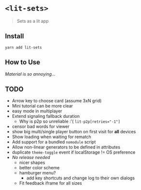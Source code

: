 # `<lit-sets>`

> Sets as a lit app

## Install

`yarn add lit-sets`

## How to Use

*Material is so annoying...*

## TODO

+ Arrow key to choose card (assume 3xN grid)
+ Mini tutorial can be more clear
+ easy mode in multiplayer
+ Extend signaling fallback duration
  + Why is p2p so unreliable :'( `lit-p2p[retries="-1"]`
+ censor bad words for viewer
+ show big multi/single player button on first visit for **all** devices
+ Show loading when waiting for rematch
+ Add support for a bundled `nomodule` script
+ Allow non-linear generators to be defined in attributes
+ duplicate `theme-toggle` event if localStorage != OS preference
+ *No release needed*
  + nicer shapes
  + better color scheme
  + hamburger menu?
    + add key shortcuts and change log to their own dialogs
  + Fit feedback iframe for all sizes
